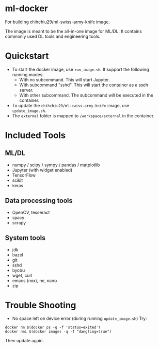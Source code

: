 # ml-docker
For building chihchiu29/ml-swiss-army-knife image.

The image is meant to be the all-in-one image for ML/DL. It contains commonly used DL tools and engineering tools.

# Quickstart

* To start the docker image, use `run_image.sh`. It support the following running modes:
  - With no subcommand. This will start Jupyter.
  - With subcommand "sshd". This will start the container as a ssdh server.
  - With other subcommand. The subcommand will be executed in the container.
* To update the `chihchiu29/ml-swiss-army-knife` image, use `update_image.sh`.
* The `external` folder is mapped to `/workspace/external` in the container.

# Included Tools

## ML/DL

* numpy / scipy / sympy / pandas / matplotlib
* Jupyter (with widget enabled)
* TensorFlow
* scikit
* keras

## Data processing tools

* OpenCV, tesseract
* spacy
* scrapy

## System tools

* jdk
* bazel
* git
* sshd
* byobu
* wget, curl
* emacs (nox), ne, nano
* zip

# Trouble Shooting

* No space left on device error (during running `update_image.sh`)
Try:
```
docker rm $(docker ps -q -f 'status=exited')
docker rmi $(docker images -q -f "dangling=true")
```
Then update again.